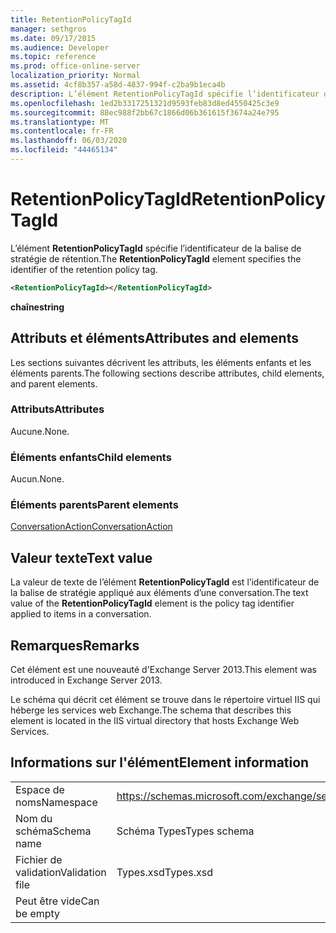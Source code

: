 ```yaml
---
title: RetentionPolicyTagId
manager: sethgros
ms.date: 09/17/2015
ms.audience: Developer
ms.topic: reference
ms.prod: office-online-server
localization_priority: Normal
ms.assetid: 4cf8b357-a58d-4837-994f-c2ba9b1eca4b
description: L’élément RetentionPolicyTagId spécifie l’identificateur de la balise de stratégie de rétention.
ms.openlocfilehash: 1ed2b3317251321d9593feb83d8ed4550425c3e9
ms.sourcegitcommit: 88ec988f2bb67c1866d06b361615f3674a24e795
ms.translationtype: MT
ms.contentlocale: fr-FR
ms.lasthandoff: 06/03/2020
ms.locfileid: "44465134"
---
```

# <a name="retentionpolicytagid"></a><span data-ttu-id="1d4b5-103">RetentionPolicyTagId</span><span class="sxs-lookup"><span data-stu-id="1d4b5-103">RetentionPolicyTagId</span></span>

<span data-ttu-id="1d4b5-104">L’élément **RetentionPolicyTagId** spécifie l’identificateur de la balise de stratégie de rétention.</span><span class="sxs-lookup"><span data-stu-id="1d4b5-104">The **RetentionPolicyTagId** element specifies the identifier of the retention policy tag.</span></span> 
  
```XML
<RetentionPolicyTagId></RetentionPolicyTagId>
```

 <span data-ttu-id="1d4b5-105">**chaîne**</span><span class="sxs-lookup"><span data-stu-id="1d4b5-105">**string**</span></span>
## <a name="attributes-and-elements"></a><span data-ttu-id="1d4b5-106">Attributs et éléments</span><span class="sxs-lookup"><span data-stu-id="1d4b5-106">Attributes and elements</span></span>

<span data-ttu-id="1d4b5-107">Les sections suivantes décrivent les attributs, les éléments enfants et les éléments parents.</span><span class="sxs-lookup"><span data-stu-id="1d4b5-107">The following sections describe attributes, child elements, and parent elements.</span></span>
  
### <a name="attributes"></a><span data-ttu-id="1d4b5-108">Attributs</span><span class="sxs-lookup"><span data-stu-id="1d4b5-108">Attributes</span></span>

<span data-ttu-id="1d4b5-109">Aucune.</span><span class="sxs-lookup"><span data-stu-id="1d4b5-109">None.</span></span>
  
### <a name="child-elements"></a><span data-ttu-id="1d4b5-110">Éléments enfants</span><span class="sxs-lookup"><span data-stu-id="1d4b5-110">Child elements</span></span>

<span data-ttu-id="1d4b5-111">Aucun.</span><span class="sxs-lookup"><span data-stu-id="1d4b5-111">None.</span></span>
  
### <a name="parent-elements"></a><span data-ttu-id="1d4b5-112">Éléments parents</span><span class="sxs-lookup"><span data-stu-id="1d4b5-112">Parent elements</span></span>

[<span data-ttu-id="1d4b5-113">ConversationAction</span><span class="sxs-lookup"><span data-stu-id="1d4b5-113">ConversationAction</span></span>](conversationaction.md)
  
## <a name="text-value"></a><span data-ttu-id="1d4b5-114">Valeur texte</span><span class="sxs-lookup"><span data-stu-id="1d4b5-114">Text value</span></span>

<span data-ttu-id="1d4b5-115">La valeur de texte de l’élément **RetentionPolicyTagId** est l’identificateur de la balise de stratégie appliqué aux éléments d’une conversation.</span><span class="sxs-lookup"><span data-stu-id="1d4b5-115">The text value of the **RetentionPolicyTagId** element is the policy tag identifier applied to items in a conversation.</span></span> 
  
## <a name="remarks"></a><span data-ttu-id="1d4b5-116">Remarques</span><span class="sxs-lookup"><span data-stu-id="1d4b5-116">Remarks</span></span>

<span data-ttu-id="1d4b5-117">Cet élément est une nouveauté d'Exchange Server 2013.</span><span class="sxs-lookup"><span data-stu-id="1d4b5-117">This element was introduced in Exchange Server 2013.</span></span>
  
<span data-ttu-id="1d4b5-118">Le schéma qui décrit cet élément se trouve dans le répertoire virtuel IIS qui héberge les services web Exchange.</span><span class="sxs-lookup"><span data-stu-id="1d4b5-118">The schema that describes this element is located in the IIS virtual directory that hosts Exchange Web Services.</span></span>
  
## <a name="element-information"></a><span data-ttu-id="1d4b5-119">Informations sur l'élément</span><span class="sxs-lookup"><span data-stu-id="1d4b5-119">Element information</span></span>

|||
|:-----|:-----|
|<span data-ttu-id="1d4b5-120">Espace de noms</span><span class="sxs-lookup"><span data-stu-id="1d4b5-120">Namespace</span></span>  <br/> |https://schemas.microsoft.com/exchange/services/2006/types  <br/> |
|<span data-ttu-id="1d4b5-121">Nom du schéma</span><span class="sxs-lookup"><span data-stu-id="1d4b5-121">Schema name</span></span>  <br/> |<span data-ttu-id="1d4b5-122">Schéma Types</span><span class="sxs-lookup"><span data-stu-id="1d4b5-122">Types schema</span></span>  <br/> |
|<span data-ttu-id="1d4b5-123">Fichier de validation</span><span class="sxs-lookup"><span data-stu-id="1d4b5-123">Validation file</span></span>  <br/> |<span data-ttu-id="1d4b5-124">Types.xsd</span><span class="sxs-lookup"><span data-stu-id="1d4b5-124">Types.xsd</span></span>  <br/> |
|<span data-ttu-id="1d4b5-125">Peut être vide</span><span class="sxs-lookup"><span data-stu-id="1d4b5-125">Can be empty</span></span>  <br/> ||
   

